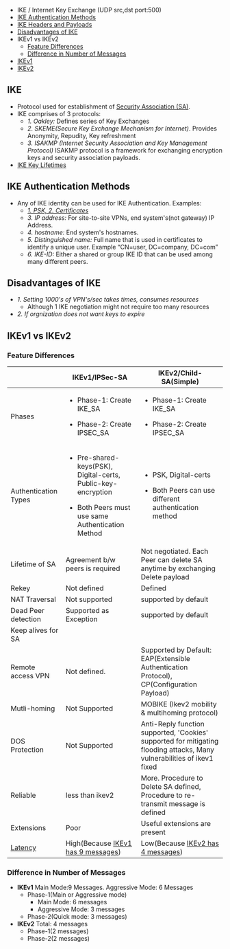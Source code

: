 - IKE / Internet Key Exchange (UDP src,dst port:500)
- [IKE Authentication Methods](#auth)
- [IKE Headers and Payloads](IKE_Headers_Payloads)
- [Disadvantages of IKE](#dis)
- IKEv1 vs IKEv2
  - [Feature Differences](#fd)
  - [Difference in Number of Messages](#nom)
- [IKEv1](IKEv1)
- [IKEv2](IKEv2)

## IKE
- Protocol used for establishment of [Security Association (SA)](/Networking/OSI-Layers/Layer-3/VPN/Terms).
- IKE comprises of 3 protocols:
  - *1. Oakley:* Defines series of Key Exchanges
  - *2. SKEME(Secure Key Exchange Mechanism for Internet)*. Provides Anonymity, Repudity, Key refreshment
  - *3. ISAKMP (Internet Security Association and Key Management Protocol)* ISAKMP protocol is a framework for exchanging encryption keys and security association payloads.
- [IKE Key Lifetimes](/Networking/OSI-Layers/Layer-3/VPN/Terms)

<a name=auth></a>
## IKE Authentication Methods
- Any of IKE identity can be used for IKE Authentication. Examples:
  - _[1. PSK, 2. Certificates](/Networking/OSI-Layers/Layer-3/Security/AAA_Authentication_Authorization_Accounting/Authentication/Type_Of_Authentication)_
  - _3. IP address:_ For site-to-site VPNs, end system's(not gateway) IP Address.
  - _4. hostname:_ End system's hostnames.
  - _5. Distinguished name:_ Full name that is used in certificates to identify a unique user. Example “CN=user, DC=company, DC=com”
  - _6. IKE-ID:_ Either a shared or group IKE ID that can be used among many different peers.

<a name=dis></a>
## Disadvantages of IKE
- _1. Setting 1000's of VPN's/sec takes times, consumes resources_
  - Although 1 IKE negotiation might not require too many resources
- _2. If orgnization does not want keys to expire_

## IKEv1 vs IKEv2
<a name=fd></a>
### Feature Differences

||IKEv1/IPSec-SA|IKEv2/Child-SA(Simple)|
|---|---|---|
|Phases|<ul><li>Phase-1: Create IKE_SA</li></ul><ul><li>Phase-2: Create IPSEC_SA</li><ul>|<ul><li>Phase-1: Create IKE_SA</li></ul><ul><li>Phase-2: Create IPSEC_SA</li></ul>|
|Authentication Types|<ul><li>Pre-shared-keys(PSK), Digital-certs, Public-key-encryption</li></ul><ul><li>Both Peers must use same Authentication Method</li></ul>|<ul><li>PSK, Digital-certs</li></ul><ul><li>Both Peers can use different authentication method</li></ul>|
|Lifetime of SA|Agreement b/w peers is required|Not negotiated. Each Peer can delete SA anytime by exchanging Delete payload|
|Rekey|Not defined|Defined|
|NAT Traversal|Not supported|supported by default|
|Dead Peer detection|Supported as Exception|supported by default|
|Keep alives for SA||
|Remote access VPN|Not defined.|Supported by Default: EAP(Extensible Authentication Protocol), CP(Configuration Payload)|
|Mutli-homing|Not Supported|MOBIKE (Ikev2 mobility & multihoming protocol) |
|DOS Protection|Not Supported|Anti-Reply function supported, 'Cookies' supported for mitigating flooding attacks, Many vulnerabilities of ikev1 fixed|
|Reliable|less than ikev2|More. Procedure to Delete SA defined, Procedure to re-transmit message is defined|
|Extensions|Poor|Useful extensions are present|
|[Latency](/System-Design/Concepts/Terms)|High(Because [IKEv1 has 9 messages](..))|Low(Because [IKEv2 has 4 messages](..))|
  
<a name=nom></a>
### Difference in Number of Messages
- **IKEv1** Main Mode:9 Messages. Aggressive Mode: 6 Messages
  - Phase-1(Main or Aggressive mode)
    - Main Mode: 6 messages
    - Aggressive Mode: 3 messages
  - Phase-2(Quick mode: 3 messages)
- **IKEv2** Total: 4 messages
  - Phase-1(2 messages)
  - Phase-2(2 messages)
